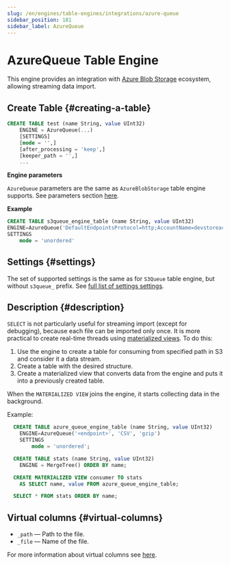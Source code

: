 ```yaml
---
slug: /en/engines/table-engines/integrations/azure-queue
sidebar_position: 181
sidebar_label: AzureQueue
---
```


# AzureQueue Table Engine

This engine provides an integration with [Azure Blob Storage](https://azure.microsoft.com/en-us/products/storage/blobs) ecosystem, allowing streaming data import.

## Create Table {#creating-a-table}

``` sql
CREATE TABLE test (name String, value UInt32)
    ENGINE = AzureQueue(...)
    [SETTINGS]
    [mode = '',]
    [after_processing = 'keep',]
    [keeper_path = '',]
    ...
```

**Engine parameters**

`AzureQueue` parameters are the same as `AzureBlobStorage` table engine supports. See parameters section [here](../../../engines/table-engines/integrations/azureBlobStorage.md).

**Example**

```sql
CREATE TABLE s3queue_engine_table (name String, value UInt32)
ENGINE=AzureQueue('DefaultEndpointsProtocol=http;AccountName=devstoreaccount1;AccountKey=Eby8vdM02xNOcqFlqUwJPLlmEtlCDXJ1OUzFT50uSRZ6IFsuFq2UVErCz4I6tq/K1SZFPTOtr/KBHBeksoGMGw==;BlobEndpoint=http://azurite1:10000/devstoreaccount1/data/')
SETTINGS
    mode = 'unordered'
```

## Settings {#settings}

The set of supported settings is the same as for `S3Queue` table engine, but without `s3queue_` prefix. See [full list of settings settings](../../../engines/table-engines/integrations/s3queue.md#settings).

## Description {#description}

`SELECT` is not particularly useful for streaming import (except for debugging), because each file can be imported only once. It is more practical to create real-time threads using [materialized views](../../../sql-reference/statements/create/view.md). To do this:

1.  Use the engine to create a table for consuming from specified path in S3 and consider it a data stream.
2.  Create a table with the desired structure.
3.  Create a materialized view that converts data from the engine and puts it into a previously created table.

When the `MATERIALIZED VIEW` joins the engine, it starts collecting data in the background.

Example:

``` sql
  CREATE TABLE azure_queue_engine_table (name String, value UInt32)
    ENGINE=AzureQueue('<endpoint>', 'CSV', 'gzip')
    SETTINGS
        mode = 'unordered';

  CREATE TABLE stats (name String, value UInt32)
    ENGINE = MergeTree() ORDER BY name;

  CREATE MATERIALIZED VIEW consumer TO stats
    AS SELECT name, value FROM azure_queue_engine_table;

  SELECT * FROM stats ORDER BY name;
```

## Virtual columns {#virtual-columns}

- `_path` — Path to the file.
- `_file` — Name of the file.

For more information about virtual columns see [here](../../../engines/table-engines/index.md#table_engines-virtual_columns).
